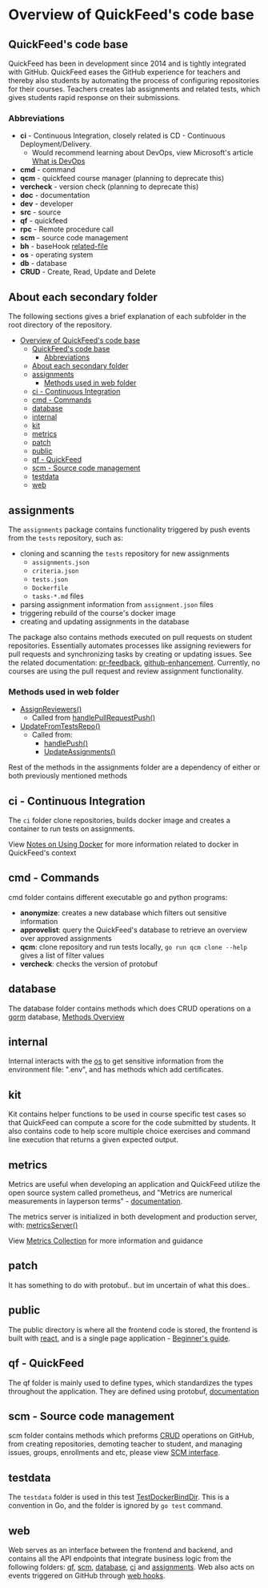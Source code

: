 # Overview of QuickFeed's code base

## QuickFeed's code base

QuickFeed has been in development since 2014 and is tightly integrated with GitHub.
QuickFeed eases the GitHub experience for teachers and thereby also students by automating the process of configuring repositories for their courses.
Teachers creates lab assignments and related tests, which gives students rapid response on their submissions.

### Abbreviations

- **ci** - Continuous Integration, closely related is CD - Continuous Deployment/Delivery.
  - Would recommend learning about DevOps, view Microsoft's article [What is DevOps](<https://learn.microsoft.com/en-us/devops/what-is-devops>)
- **cmd** - command
- **qcm** - quickfeed course manager (planning to deprecate this)
- **vercheck** - version check (planning to deprecate this)
- **doc** - documentation
- **dev** - developer
- **src** - source
- **qf** - quickfeed
- **rpc** - Remote procedure call
- **scm** - source code management
- **bh** - baseHook [related-file](web/bh.go)
- **os** - operating system
- **db** - database
- **CRUD** - Create, Read, Update and Delete

## About each secondary folder

The following sections gives a brief explanation of each subfolder in the root directory of the repository.

- [Overview of QuickFeed's code base](#overview-of-quickfeeds-code-base)
  - [QuickFeed's code base](#quickfeeds-code-base)
    - [Abbreviations](#abbreviations)
  - [About each secondary folder](#about-each-secondary-folder)
  - [assignments](#assignments)
    - [Methods used in web folder](#methods-used-in-web-folder)
  - [ci - Continuous Integration](#ci---continuous-integration)
  - [cmd - Commands](#cmd---commands)
  - [database](#database)
  - [internal](#internal)
  - [kit](#kit)
  - [metrics](#metrics)
  - [patch](#patch)
  - [public](#public)
  - [qf - QuickFeed](#qf---quickfeed)
  - [scm - Source code management](#scm---source-code-management)
  - [testdata](#testdata)
  - [web](#web)

## assignments

The `assignments` package contains functionality triggered by push events from the `tests` repository, such as:

- cloning and scanning the `tests` repository for new assignments
  - `assignments.json`
  - `criteria.json`
  - `tests.json`
  - `Dockerfile`
  - `tasks-*.md` files
- parsing assignment information from `assignment.json` files
- triggering rebuild of the course's docker image
- creating and updating assignments in the database

The package also contains methods executed on pull requests on student repositories.
Essentially automates processes like assigning reviewers for pull requests and synchronizing tasks by creating or updating issues.
See the related documentation: [pr-feedback](design-docs/pr-feedback.md), [github-enhancement](design-docs/github-enhancement.md).
Currently, no courses are using the pull request and review assignment functionality.

### Methods used in web folder

- [AssignReviewers()](assignments/pull_requests.go#30)
  - Called from [handlePullRequestPush()](web/hooks/pull_request.go#L47)
- [UpdateFromTestsRepo()](assignments/assignments.go#32)
  - Called from:
    - [handlePush()](web/hooks/push.go#L55)
    - [UpdateAssignments()](web/quickfeed_service.go#491)

Rest of the methods in the assignments folder are a dependency of either or both previously mentioned methods

## ci - Continuous Integration

The `ci` folder clone repositories, builds docker image and creates a container to run tests on assignments.

View [Notes on Using Docker](docker.md) for more information related to docker in QuickFeed's context

## cmd - Commands

cmd folder contains different executable go and python programs:

- **anonymize**: creates a new database which filters out sensitive information
- **approvelist**: query the QuickFeed's database to retrieve an overview over approved assignments
- **qcm**: clone repository and run tests locally, `go run qcm clone --help` gives a list of filter values
- **vercheck**: checks the version of protobuf

## database

The database folder contains methods which does CRUD operations on a [gorm](https://gorm.io/index.html) database, [Methods Overview](/database/database.go)

## internal

Internal interacts with the [os](#L26) to get sensitive information from the environment file: ".env", and has methods which add certificates.

## kit

Kit contains helper functions to be used in course specific test cases so that QuickFeed can compute a score for the code submitted by students.
It also contains code to help score multiple choice exercises and command line execution that returns a given expected output.

## metrics

Metrics are useful when developing an application and QuickFeed utilize the open source system called prometheus, and "Metrics are numerical measurements in layperson terms" - [documentation](https://prometheus.io/docs/introduction/overview/).

The metrics server is initialized in both development and production server, with: [metricsServer()](/web/server.go#L109)

View [Metrics Collection](metrics.md) for more information and guidance

## patch

It has something to do with protobuf.. but im uncertain of what this does..

## public

The public directory is where all the frontend code is stored, the frontend is built with [react](https://react.dev/), and is a single page application - [Beginner's guide](https://dev.to/hiteshtech/a-beginners-guide-to-create-spa-with-react-js-491c).

## qf - QuickFeed

The qf folder is mainly used to define types, which standardizes the types throughout the application.
They are defined using protobuf, [documentation](https://protobuf.dev/getting-started/gotutorial/)

## scm - Source code management

scm folder contains methods which preforms [CRUD](#L31) operations on GitHub, from creating repositories, demoting teacher to student, and managing issues, groups, enrollments and etc, please view [SCM interface](/scm/scm.go#L13).

## testdata

The `testdata` folder is used in this test [TestDockerBindDir](/ci/docker_test.go#L116).
This is a convention in Go, and the folder is ignored by `go test` command.

## web

Web serves as an interface between the frontend and backend, and contains all the API endpoints that integrate business logic from the following folders: [qf](qf), [scm](scm), [database](database), [ci](ci) and [assignments](assignments). Web also acts on events triggered on GitHub through [web hooks](https://docs.github.com/en/webhooks).
